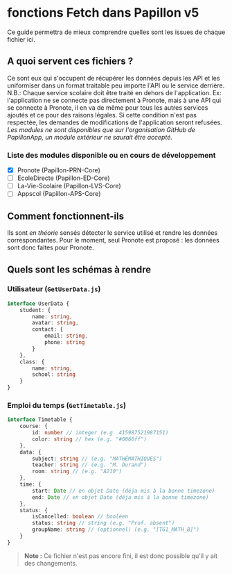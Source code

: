 # fonctions Fetch dans Papillon v5
Ce guide permettra de mieux comprendre quelles sont les issues de chaque fichier ici.

## A quoi servent ces fichiers ?
Ce sont eux qui s'occupent de récupérer les données depuis les API et les uniformiser dans un format traitable peu importe l'API ou le service derrière.
N.B.: Chaque service scolaire doit être traité en dehors de l'application. Ex: l'application ne se connecte pas directement à Pronote, mais à une API qui se connecte à Pronote, il en va de même pour tous les autres services ajoutés et ce pour des raisons légales. Si cette condition n'est pas respectée, les demandes de modifications de l'application seront refusées. *Les modules ne sont disponibles que sur l'organisation GitHub de PapillonApp, un module extérieur ne saurait être accepté.*

### Liste des modules disponible ou en cours de développement
- [x] Pronote (Papillon-PRN-Core)
- [ ] EcoleDirecte (Papillon-ED-Core)
- [ ] La-Vie-Scolaire (Papillon-LVS-Core)
- [ ] Appscol (Papillon-APS-Core)

## Comment fonctionnent-ils
Ils sont *en théorie* sensés détecter le service utilisé et rendre les données correspondantes.
Pour le moment, seul Pronote est proposé : les données sont donc faites pour Pronote.

## Quels sont les schémas à rendre
### Utilisateur (`GetUserData.js`)
``` ts
interface UserData {
    student: {
        name: string,
        avatar: string,
        contact: {
            email: string,
            phone: string
        }
    },
    class: {
        name: string,
        school: string
    }
}
```

### Emploi du temps (`GetTimetable.js`)
``` ts
interface Timetable {
    course: {
        id: number // integer (e.g. 415987521987151)
        color: string // hex (e.g. "#0066ff")
    },
    data: {
        subject: string // (e.g. "MATHÉMATHIQUES")
        teacher: string // (e.g. "M. Durand")
        room: string // (e.g. "A210")
    },
    time: {
        start: Date // en objet Date (déja mis à la bonne timezone)
        end: Date // en objet Date (déja mis à la bonne timezone)
    },
    status: {
        isCancelled: boolean // booléen
        status: string // string (e.g. "Prof. absent")
        groupName: string // (optionnel) (e.g. "[TG1_MATH_B]")
    }
}
```

> **Note :** Ce fichier n'est pas encore fini, il est donc possible qu'il y ait des changements.
